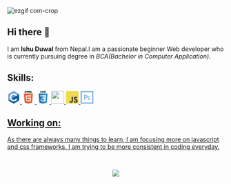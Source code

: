 ![ezgif com-crop](https://user-images.githubusercontent.com/115239975/222096526-c1d04786-ab47-4d88-9d1b-a31ea75ecc88.gif)
<h2 >Hi there 👋</h2>
<p>I am <b>Ishu Duwal</b> from Nepal.I am a passionate beginner Web developer who is currently pursuing degree in <i>BCA(Bachelor in Computer Application).</i></p>
<h2>Skills:</h2>
<a href="#"><img src="https://raw.githubusercontent.com/devicons/devicon/master/icons/c/c-original.svg" height="30" width="30"</a>
<a href="#"><img src="https://raw.githubusercontent.com/devicons/devicon/master/icons/html5/html5-original-wordmark.svg" height="30" width="30"</a>
<a href="#"><img src="https://raw.githubusercontent.com/devicons/devicon/master/icons/css3/css3-original-wordmark.svg" height="30" width="30"</a>
<a href="#"><img src="https://www.vectorlogo.zone/logos/tailwindcss/tailwindcss-icon.svg" height="30" width="30"</a>
<a href="#"><img src="https://raw.githubusercontent.com/devicons/devicon/master/icons/javascript/javascript-original.svg" height="30" width="30"</a>
<a href="#"><img src="https://raw.githubusercontent.com/devicons/devicon/master/icons/photoshop/photoshop-line.svg" height="30" width="30"</a>  
<h2>Working on:</h2>
<p>As there are always many things to learn, I am focusing more on javascript and css frameworks. I am trying to be more consistent in coding everyday.</p><br> 
<p align="center"><img src="https://github-readme-stats.vercel.app/api?username=ishuduwal"></p>

